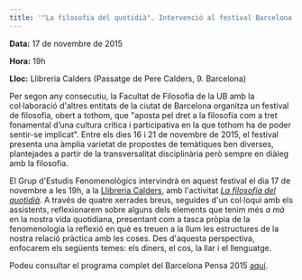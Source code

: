 ```yaml
---
title: '"La filosofia del quotidià". Intervenció al festival Barcelona Pensa 2015'
---
```


**Data:** 17 de novembre de 2015

**Hora:** 19h

**Lloc:** Llibreria Calders (Passatge de Pere Calders, 9. Barcelona)

Per segon any consecutiu, la Facultat de Filosofia de la UB amb la col·laboració d'altres entitats de la ciutat de Barcelona organitza un festival de filosofia, obert a tothom, que "aposta pel dret a la filosofia com a tret fonamental d’una cultura crítica i participativa en la que tothom ha de poder sentir-se implicat". Entre els dies 16 i 21 de novembre de 2015, el festival presenta una àmplia varietat de propostes de temàtiques ben diverses, plantejades a partir de la transversalitat disciplinària però sempre en diàleg amb la filosofia.

El Grup d'Estudis Fenomenològics intervindrà en aquest festival el dia 17 de novembre a les 19h, a la [Llibreria Calders](https://www.facebook.com/lacalders), amb l'activitat [_La filosofia del quotidià_](http://www.barcelonapensa.cat/Acte:La_filosofia_del_quotidi%C3%A0). A través de quatre xerrades breus, seguides d'un col·loqui amb els assistents, reflexionarem sobre alguns dels elements que tenim més _a mà_ en la nostra vida quotidiana, presentant com a tasca pròpia de la fenomenologia la reflexió en què es treuen a la llum les estructures de la nostra relació pràctica amb les coses. Des d'aquesta perspectiva, enfocarem els següents temes: els diners, el cos, la llar i el llenguatge.  

Podeu consultar el programa complet del Barcelona Pensa 2015 [aquí](http://www.barcelonapensa.cat/Festival_de_Filosofia).